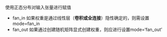 使用正态分布对输入张量进行赋值

- fan_in
  如果权重是通过线性层（**卷积或全连接**）隐性确定的，则需设置mode=fan_in
- fan_out
  如果通过创建随机矩阵显式创建权重，则应进行设置mode=‘fan_out’